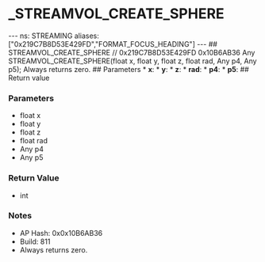 # _STREAMVOL_CREATE_SPHERE

--- ns: STREAMING aliases: ["0x219C7B8D53E429FD","FORMAT_FOCUS_HEADING"] --- ## STREAMVOL_CREATE_SPHERE  // 0x219C7B8D53E429FD 0x10B6AB36 Any STREAMVOL_CREATE_SPHERE(float x, float y, float z, float rad, Any p4, Any p5);  Always returns zero.  ## Parameters * **x**: * **y**: * **z**: * **rad**: * **p4**: * **p5**:  ## Return value

### Parameters
* float x
* float y
* float z
* float rad
* Any p4
* Any p5

### Return Value
* int

### Notes
* AP Hash: 0x0x10B6AB36
* Build: 811
* Always returns zero.

